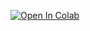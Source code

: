 [![Open In Colab](https://colab.research.google.com/assets/colab-badge.svg)](https://colab.research.google.com/github/rht/climate_stress_test_energy_company/blob/main/climate_stress_test.ipynb#scrollTo=CS8SRlvv9txA)
